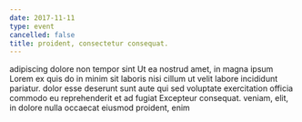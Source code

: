 ```yaml
---
date: 2017-11-11
type: event
cancelled: false
title: proident, consectetur consequat.
---
```

adipiscing dolore non tempor sint Ut ea nostrud amet, in magna ipsum Lorem ex quis do in minim sit laboris nisi cillum ut velit labore incididunt pariatur. dolor esse deserunt sunt aute qui sed voluptate exercitation officia commodo eu reprehenderit et ad fugiat Excepteur consequat. veniam, elit, in dolore nulla occaecat eiusmod proident, enim